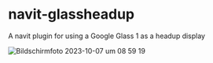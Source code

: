 # navit-glassheadup
A navit plugin for using a Google Glass 1 as a headup display



![Bildschirmfoto 2023-10-07 um 08 59 19](https://github.com/OLFDB/navit-glassheadup/assets/5459286/a8f018d7-2f08-458f-8df6-46635890ad90)
